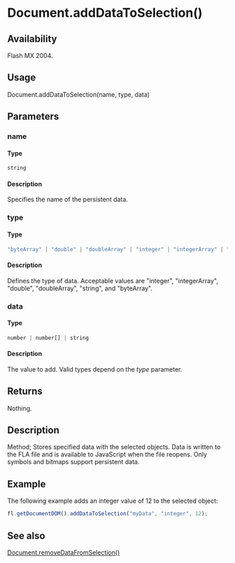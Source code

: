# Document.addDataToSelection()

## Availability

Flash MX 2004.

## Usage

Document.addDataToSelection(name, type, data)

## Parameters

### **name**

#### Type

```typescript
string
```

#### Description

Specifies the name of the persistent data.

### **type**

#### Type

```typescript
"byteArray" | "double" | "doubleArray" | "integer" | "integerArray" | "string"
```

#### Description

Defines the type of data. Acceptable values are "integer", "integerArray", "double", "doubleArray", "string", and "byteArray".

### **data**

#### Type

```typescript
number | number[] | string
```

#### Description

The value to add. Valid types depend on the *type* parameter.

## Returns

Nothing.

## Description

Method; Stores specified data with the selected objects. Data is written to the FLA file and is available to JavaScript when the file reopens. Only symbols and bitmaps support persistent data.

## Example

The following example adds an integer value of 12 to the selected object:

```javascript
fl.getDocumentDOM().addDataToSelection("myData", "integer", 12);
```

## See also

[Document.removeDataFromSelection()](../Document_object/Document260.md)
